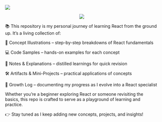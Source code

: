 <p align="left">
  <img src="https://img.shields.io/badge/React-From%20Scratch-blue?logo=react&logoColor=white&style=for-the-badge" />
</p>

<p align="center">
  <img src="https://github.com/user-attachments/assets/c4afdb35-5249-48a5-8d69-f32bf8bbcead" />
</p>

📚 This repository is my personal journey of learning React from the ground up. It’s a living collection of:

🧩 Concept Illustrations – step-by-step breakdowns of React fundamentals

💻 Code Samples – hands-on examples for each concept

📒 Notes & Explanations – distilled learnings for quick revision

🛠️ Artifacts & Mini-Projects – practical applications of concepts

🌱 Growth Log – documenting my progress as I evolve into a React specialist

Whether you’re a beginner exploring React or someone revisiting the basics, this repo is crafted to serve as a playground of learning and practice.

👉 Stay tuned as I keep adding new concepts, projects, and insights!
